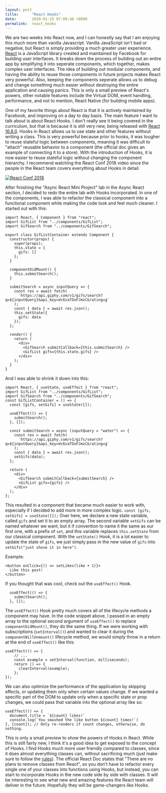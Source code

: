 ```yaml
---
layout: post
title:      "React Hooks"
date:       2020-01-25 07:09:48 +0000
permalink:  react_hooks
---
```



We are two weeks into React now, and I can honestly say that I am enjoying this much more than vanilla Javascript. Vanilla JavaScript isn't bad or negative, but React is simply providing a much greater user experience. [React](https://reactjs.org) is a JavaScript library created and maintained by Facebook for building user interfaces. It breaks down the process of building out an entire app by simplifying it into seperate components, which together, makes complex user interfaces. The idea of building out modular components, and having the ability to reuse those components in future projects makes React very powerful. Also, keeping the components seperate allows us to debug and change something much easier without destroying the entire application and causing panics. This is only a small preview of React's powers, other notable features include the Virtual DOM, event handling, performance, and not to mention, React Native (for building mobile apps).

One of my favorite things about React is that it is actively maintained by Facebook, and improving on a day to day basis. The main feature I want to talk about is about React Hooks. I don't really see it being covered in the curriculum, but that is because it is still very new, being released with [React 16.8.0](https://github.com/facebook/react/blob/master/CHANGELOG.md#1680-february-6-2019). Hooks in React allows us to use state and other features without writing a class. This is very powerful because prior to hooks, it was tougher to reuse stateful logic between components, meaning it was difficult to "attach" reusable behavior to a component (the official doc gives an example of connecting it to a store). With the introduction of Hooks, it is now easier to reuse stateful logic without changing the component hierarchy. I recommend watching the React Conf 2018 video since the people in the React team covers everything about Hooks in detail. 

[![React Conf 2018](http://img.youtube.com/vi/dpw9EHDh2bM/0.jpg)](http://www.youtube.com/watch?v=dpw9EHDh2bM "React Conf 2018") 

After finishing the "Async React Mini Project" lab in the Async React section, I decided to redo the entire lab with Hooks incorporated. In one of the components, I was able to refactor the classical component into a functional component while making the code look and feel much cleaner. I started out with this:

```
import React, { Component } from "react";
import GifList from "../components/GifList";
import GifSearch from "../components/GifSearch";

export class GifListContainer extends Component {
  constructor(props) {
    super(props);
    this.state = {
      gifs: []
    };
  }

  componentDidMount() {
    this.submitSearch();
  }

  submitSearch = async inputQuery => {
    const res = await fetch(
      `https://api.giphy.com/v1/gifs/search?q=${inputQuery}&api_key=dc6zaTOxFJmzC&rating=g`
    );
    const { data } = await res.json();
    this.setState({
      gifs: data
    });
  };

  render() {
    return (
      <div>
        <GifSearch submitCallback={this.submitSearch} />
        <GifList gifs={this.state.gifs} />
      </div>
    );
  }
}
```

And I was able to shrink it down into this:

```
import React, { useState, useEffect } from "react";
import GifList from "../components/GifList";
import GifSearch from "../components/GifSearch";
const GifListContainer = () => {
  const [gifs, setGifs] = useState([]);

  useEffect(() => {
    submitSearch();
  }, []);

  const submitSearch = async (inputQuery = "water") => {
    const res = await fetch(
      `https://api.giphy.com/v1/gifs/search?q=${inputQuery}&api_key=dc6zaTOxFJmzC&rating=g`
    );
    const { data } = await res.json();
    setGifs(data);
  };

  return (
    <div>
      <GifSearch submitCallback={submitSearch} />
      <GifList gifs={gifs} />
    </div>
  );
};
```

This resulted in a component that became much easier to work with, especially if I decided to add more in more complex logic. `const [gifs, setGifs] = useState([]);` Over here, we declare a new state variable, called `gifs` and set it to an empty array. The second variable `setGifs` can be named whatever we want, but it if convention to name it the same as our first one, with a prefix of `set`, and this variable replaces `this.setState` from our classical component. With the `setState()` Hook, it is a lot easier to update the state of `gifs`, we just simply pass in the new value of `gifs` into `setGifs("just shove it in here")`.

Example:

```
<button onClick={() => setLikes(like + 1)}>
  Like this post!
</button>
```

If you thought that was cool, check out the `useEffect()` Hook.

```
  useEffect(() => {
    submitSearch();
  }, []);
```

The `useEffect()` Hook pretty much covers all of the lifecycle methods a component may have. In the code snippet above, I passed in an empty array to the optional second argument of `useEffect()` to replace `componentDidMount()`, they do the same thing. If we were working with subscriptions (`setInterval()`) and wanted to clear it during the `componentWillUnmount()` lifecycle method, we would simply throw in a return at the end of `useEffect()` like this:

```
useEffect(() => {
    // ...
    const example = setInterval(function, milliseconds);
    return () => {
      clearInterval(example);
    };
});
```

We can also optimize the performance of the application by skipping effects, or updating them only when certain values change. If we wanted a specific part of the DOM to update only when a specific state or prop changes, we could pass that variable into the optional array like so:

```
useEffect(() => {
  document.title = `${count} likes!`
  console.log(`You smashed the like button ${count} times!`)
}, [count]); // Only re-renders if count changes, otherwise, do nothing.
```

This is only a small preview to show the powers of Hooks in React. While this is still fairly new, I think it's a good idea to get exposed to the concept of Hooks. I find Hooks much more user friendly compared to classes, since it does almost everything classes can, without sacrificing much (just make sure to follow the [rules](https://reactjs.org/docs/hooks-rules.html)). The official React Doc states that "There are no plans to remove classes from React", so you don't have to refactor every single one of your classes into functions using Hooks, but instead, you can start to incorporate Hooks in the new code side by side with classes. It will be interesting to see what new and amazing features the React team will deliver in the future. Hopefully they will be game-changers like Hooks.


